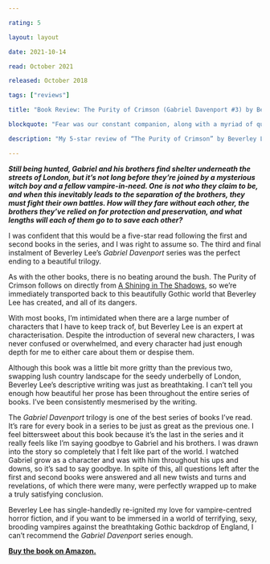 ```yaml
---

rating: 5

layout: layout

date: 2021-10-14

read: October 2021

released: October 2018

tags: ["reviews"]

title: "Book Review: The Purity of Crimson (Gabriel Davenport #3) by Beverley Lee"

blockquote: "Fear was our constant companion, along with a myriad of questions we only whispered in places of shelter, too scared that something out there might be listening."

description: "My 5-star review of “The Purity of Crimson” by Beverley Lee"

---
```


***Still being hunted, Gabriel and his brothers find shelter underneath the streets of London, but it’s not long before they’re joined by a mysterious witch boy and a fellow vampire-in-need. One is not who they claim to be, and when this inevitably leads to the separation of the brothers, they must fight their own battles. How will they fare without each other, the brothers they’ve relied on for protection and preservation, and what lengths will each of them go to to save each other?***

I was confident that this would be a five-star read following the first and second books in the series, and I was right to assume so. The third and final instalment of Beverley Lee’s *Gabriel Davenport* series was the perfect ending to a beautiful trilogy. 

As with the other books, there is no beating around the bush. The Purity of Crimson follows on directly from [A Shining in The Shadows](https://abitwordsy.blog/book-reviews/a-shining-in-the-shadows/), so we’re immediately transported back to this beautifully Gothic world that Beverley Lee has created, and all of its dangers. 

With most books, I’m intimidated when there are a large number of characters that I have to keep track of, but Beverley Lee is an expert at characterisation. Despite the introduction of several new characters, I was never confused or overwhelmed, and every character had just enough depth for me to either care about them or despise them. 

Although this book was a little bit more gritty than the previous two, swapping lush country landscape for the seedy underbelly of London, Beverley Lee’s descriptive writing was just as breathtaking. I can’t tell you enough how beautiful her prose has been throughout the entire series of books. I’ve been consistently mesmerised by the writing. 

The *Gabriel Davenport* trilogy is one of the best series of books I’ve read. It’s rare for every book in a series to be just as great as the previous one. I feel bittersweet about this book because it’s the last in the series and it really feels like I’m saying goodbye to Gabriel and his brothers. I was drawn into the story so completely that I felt like part of the world. I watched Gabriel grow as a character and was with him throughout his ups and downs, so it’s sad to say goodbye. In spite of this, all questions left after the first and second books were answered and all new twists and turns and revelations, of which there were many, were perfectly wrapped up to make a truly satisfying conclusion. 

Beverley Lee has single-handedly re-ignited my love for vampire-centred horror fiction, and if you want to be immersed in a world of terrifying, sexy, brooding vampires against the breathtaking Gothic backdrop of England, I can’t recommend the *Gabriel Davenport* series enough. 

**[Buy the book on Amazon. ](https://www.amazon.co.uk/Purity-Crimson-Gabriel-Davenport-Book-ebook/dp/B07HD8SLF1/ref=sr_1_1?crid=KME4OWIK2QH3&keywords=a+purity+of+crimson&qid=1665742489&qu=eyJxc2MiOiIwLjYyIiwicXNhIjoiMC4wMCIsInFzcCI6IjAuMDAifQ%3D%3D&sprefix=a+purity+of+crimso%2Caps%2C612&sr=8-1)**